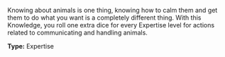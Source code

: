 Knowing about animals is one thing, knowing how to calm them and get them to do what you want is a completely different thing. With this Knowledge, you roll one extra dice for every Expertise level for actions related to communicating and handling animals.

__Type:__ Expertise